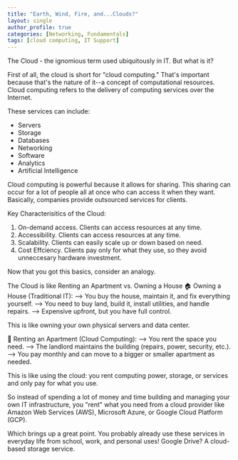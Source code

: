 ```yaml
---
title: "Earth, Wind, Fire, and...Clouds?"
layout: single
author_profile: true
categories: [Networking, Fundamentals]
tags: [cloud computing, IT Support]
---
```


The Cloud - the ignomious term used ubiquitously in IT. But what is it?

First of all, the cloud is short for "cloud computing." That's important because that's the nature of it--a concept of computational resources. Cloud computing refers to the delivery of computing services over the Internet. 

These services can include:
- Servers
- Storage
- Databases
- Networking
- Software
- Analytics
- Artificial Intelligence

Cloud computing is powerful because it allows for sharing. This sharing can occur for a lot of people all at once who can access it when they want. Basically, companies provide outsourced services for clients. 

Key Characterisitics of the Cloud:
1. On-demand access. Clients can access resources at any time.
2. Accessibility. Clients can access resources at any time.
3. Scalability. Clients can easily scale up or down based on need.
4. Cost Effciency. Clients pay only for what they use, so they avoid unneccesary hardware investment.

Now that you got this basics, consider an analogy.

The Cloud is like Renting an Apartment vs. Owning a House
🏠 Owning a House (Traditional IT):
--> You buy the house, maintain it, and fix everything yourself.
--> You need to buy land, build it, install utilities, and handle repairs.
--> Expensive upfront, but you have full control.

This is like owning your own physical servers and data center.

🏢 Renting an Apartment (Cloud Computing):
--> You rent the space you need.
--> The landlord maintains the building (repairs, power, security, etc.).
--> You pay monthly and can move to a bigger or smaller apartment as needed.

This is like using the cloud: you rent computing power, storage, or services and only pay for what you use.

So instead of spending a lot of money and time building and managing your own IT infrastructure, you "rent" what you need from a cloud provider like Amazon Web Services (AWS), Microsoft Azure, or Google Cloud Platform (GCP).

Which brings up a great point. You probably already use these services in everyday life from school, work, and personal uses! Google Drive? A cloud-based storage service. 




